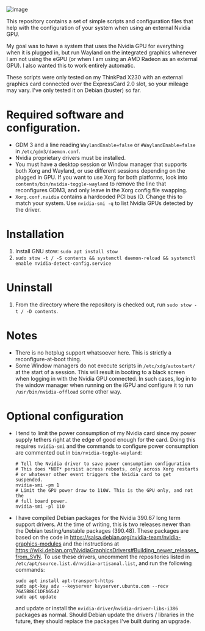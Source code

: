 ![image](https://user-images.githubusercontent.com/76032/173039012-0e189b6d-f78d-4c9c-adad-e9daa3a185bf.png)

This repository contains a set of simple scripts and configuration files that help with the
configuration of your system when using an external Nvidia GPU.

My goal was to have a system that uses the Nvidia GPU for everything when it is plugged in,
but run Wayland on the integrated graphics whenever I am not using the eGPU (or when I am
using an AMD Radeon as an external GPU). I also wanted this to work entirely automatic.

These scripts were only tested on my ThinkPad X230 with an external graphics card connected
over the ExpressCard 2.0 slot, so your mileage may vary. I've only tested it on Debian (buster)
so far.

# Required software and configuration.
* GDM 3 and a line reading `WaylandEnable=false` or `#WaylandEnable=false` in `/etc/gdm3/daemon.conf`.
* Nvidia proprietary drivers must be installed.
* You must have a desktop session or Window manager that supports both Xorg and Wayland, or use
  different sessions depending on the plugged in GPU. If you want to use Xorg for both platforms,
  look into `contents/bin/nvidia-toggle-wayland` to remove the line that reconfigures GDM3,
  and only leave in the Xorg config file swapping.
* `Xorg.conf.nvidia` contains a hardcoded PCI bus ID. Change this to match your system.
  Use `nvidia-smi -q` to list Nvidia GPUs detected by the driver.

# Installation
1. Install GNU stow: `sudo apt install stow`
2. `sudo stow -t / -S contents && systemctl daemon-reload && systemctl enable nvidia-detect-config.service`

# Uninstall
1. From the directory where the repository is checked out, run `sudo stow -t / -D contents`.

# Notes
* There is no hotplug support whatsoever here. This is strictly a reconfigure-at-boot thing.
* Some Window managers do not execute scripts in `/etc/xdg/autostart/` at the start of a session.
  This will result in booting to a black screen when logging in with the Nvidia GPU connected.
  In such cases, log in to the window manager when running on the iGPU and configure it to run
  `/usr/bin/nvidia-offload` some other way.

# Optional configuration
* I tend to limit the power consumption of my Nvidia card since my power supply tethers right at
  the edge of good enough for the card. Doing this requires `nvidia-smi` and the commands to configure
  power consumption are commented out in `bin/nvidia-toggle-wayland`:

      # Tell the Nvidia driver to save power consumption configuration
      # This does *NOT* persist across reboots, only across Xorg restarts
      # or whatever other event triggers the Nvidia card to get suspended.
      nvidia-smi -pm 1
      # Limit the GPU power draw to 110W. This is the GPU only, and not the
      # full board power.
      nvidia-smi -pl 110

* I have compiled Debian packages for the Nvidia 390.67 long term support drivers. At the time of writing,
  this is two releases newer than the Debian testing/unstable packages (390.48). These packages are based
  on the code in https://salsa.debian.org/nvidia-team/nvidia-graphics-modules and the instructions at
  https://wiki.debian.org/NvidiaGraphicsDrivers#Building_newer_releases_from_SVN.
  To use these drivers, uncomment the repositories listed in `/etc/apt/source.list.d/nvidia-artisanal.list`,
  and run the following commands:

      sudo apt install apt-transport-https
      sudo apt-key adv --keyserver keyserver.ubuntu.com --recv 76A5B86C1DFA6542
      sudo apt update

  and update or install the `nvidia-driver`/`nvidia-driver-libs-i386` packages as normal. Should Debian
  update the drivers / libraries in the future, they should replace the packages I've built during an
  upgrade.
